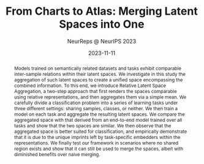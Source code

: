 ---
# Documentation: https://wowchemy.com/docs/managing-content/

title: 'From Charts to Atlas: Merging Latent Spaces into One'
subtitle: 'NeurReps @ NeurIPS 2023'
summary: 'NeurReps @ NeurIPS 2023'
authors:
- Donato Crisostomi
- admin
- Luca Moschella
- Pietro Barbiero
- Marco Ciccone
- Pietro Liò
- Emanuele Rodolà
tags: []
categories: []
date: '2023-11-11'
lastmod: 2023-11-11
featured: false
draft: false
publication_short: ""

# Featured image
# To use, add an image named `featured.jpg/png` to your page's folder.
# Focal points: Smart, Center, TopLeft, Top, TopRight, Left, Right, BottomLeft, Bottom, BottomRight.
image:
  caption: ''
  focal_point: 'Center'
  preview_only: false

# Projects (optional).
#   Associate this post with one or more of your projects.
#   Simply enter your project's folder or file name without extension.
#   E.g. `projects = ["internal-project"]` references `content/project/deep-learning/index.md`.
#   Otherwise, set `projects = []`.
projects: []
publishDate: '2023-10-02'
publication_types:
- '2'
abstract: 'Models trained on semantically related datasets and tasks exhibit comparable inter-sample relations within their latent spaces. We investigate in this study the aggregation of such latent spaces to create a unified space encompassing the combined information. To this end, we introduce Relative Latent Space Aggregation, a two-step approach that first renders the spaces comparable using relative representations, and then aggregates them via a simple mean. We carefully divide a classification problem into a series of learning tasks under three different settings: sharing samples, classes, or neither. We then train a model on each task and aggregate the resulting latent spaces. We compare the aggregated space with that derived from an end-to-end model trained over all tasks and show that the two spaces are similar. We then observe that the aggregated space is better suited for classification, and empirically demonstrate that it is due to the unique imprints left by task-specific embedders within the representations. We finally test our framework in scenarios where no shared region exists and show that it can still be used to merge the spaces, albeit with diminished benefits over naive merging.'
publication: 'NeurIPS 2023 Workshop on Symmetry and Geometry in Neural Representation (NeurReps)'
links:
- name: URL 
  url : https://arxiv.org/abs/2311.06547
---